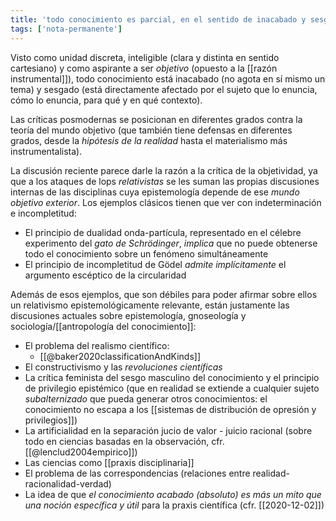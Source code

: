 ```yaml
---
title: 'todo conocimiento es parcial, en el sentido de inacabado y sesgado'
tags: ['nota-permanente']
---
```

Visto como unidad discreta, inteligible (clara y distinta en sentido cartesiano) y como aspirante a ser *objetivo* (opuesto a la [[razón instrumental]]), todo conocimiento está inacabado (no agota en sí mismo un tema) y sesgado (está directamente afectado por el sujeto que lo enuncia, cómo lo enuncia, para qué y en qué contexto).

Las críticas posmodernas se posicionan en diferentes grados contra la teoría del mundo objetivo (que también tiene defensas en diferentes grados, desde la *hipótesis de la realidad* hasta el materialismo más instrumentalista).

La discusión reciente parece darle la razón a la crítica de la objetividad, ya que a los ataques de lops *relativistas* se les suman las propias discusiones internas de las disciplinas cuya epistemología depende de ese *mundo objetivo exterior*. Los ejemplos clásicos tienen que ver con indeterminación e incompletitud:

- El principio de dualidad onda-partícula, representado en el célebre experimento del *gato de Schrödinger*, *implica* que no puede obtenerse todo el conocimiento sobre un fenómeno simultáneamente
- El principio de incompletitud de Gödel *admite implícitamente* el argumento escéptico de la circularidad

Además de esos ejemplos, que son débiles para poder afirmar sobre ellos un relativismo epistemológicamente relevante, están justamente las discusiones actuales sobre epistemología, gnoseología y sociología/[[antropología del conocimiento]]:

- El problema del realismo científico:
    - [[@baker2020classificationAndKinds]]
- El constructivismo y las *revoluciones científicas*
- La crítica feminista del sesgo masculino del conocimiento y el principio de privilegio epistémico (que en realidad se extiende a cualquier sujeto *subalternizado* que pueda generar otros conocimientos: el conocimiento no escapa a los [[sistemas de distribución de opresión y privilegios]])
- La artificialidad en la separación jucio de valor - juicio racional (sobre todo en ciencias basadas en la observación, cfr. [[@lenclud2004empirico]])
- Las ciencias como [[praxis disciplinaria]]
- El problema de las correspondencias (relaciones entre realidad-racionalidad-verdad)
- La idea de que *el conocimiento acabado (absoluto) es más un mito que una noción específica y útil* para la praxis científica (cfr. [[2020-12-02]])